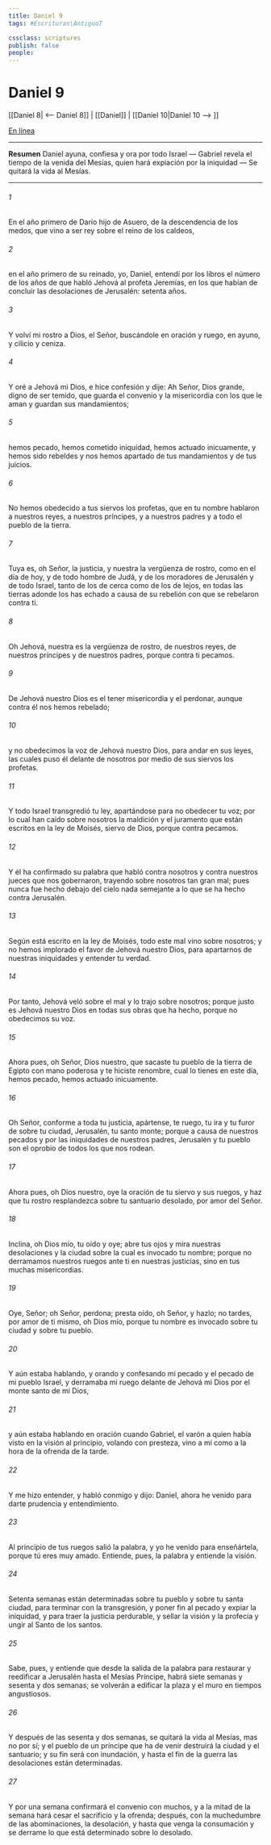 ```yaml
---
title: Daniel 9
tags: #Escrituras\AntiguoT

cssclass: scriptures
publish: false
people:
---
```


# Daniel 9
[[Daniel 8| <-- Daniel 8]] | [[Daniel]] | [[Daniel 10|Daniel 10 --> ]]

[En línea](https://churchofjesuschrist.org/study/scriptures/ot/dan/9?lang=spa)

---
__Resumen__
Daniel ayuna, confiesa y ora por todo Israel — Gabriel revela el tiempo de la venida del Mesías, quien hará expiación por la iniquidad — Se quitará la vida al Mesías.

---
###### 1 
En el año primero de Darío hijo de Asuero, de la descendencia de los medos, que vino a ser rey sobre el reino de los caldeos,

###### 2 
en el año primero de su reinado, yo, Daniel, entendí por los libros el número de los años de que habló Jehová al profeta Jeremías, en los que habían de concluir las desolaciones de Jerusalén: setenta años.

###### 3 
Y volví mi rostro a Dios, el Señor, buscándole en oración y ruego, en ayuno, y cilicio y ceniza.

###### 4 
Y oré a Jehová mi Dios, e hice confesión y dije: Ah Señor, Dios grande, digno de ser temido, que guarda el convenio y la misericordia con los que le aman y guardan sus mandamientos;

###### 5 
hemos pecado, hemos cometido iniquidad, hemos actuado inicuamente, y hemos sido rebeldes y nos hemos apartado de tus mandamientos y de tus juicios.

###### 6 
No hemos obedecido a tus siervos los profetas, que en tu nombre hablaron a nuestros reyes, a nuestros príncipes, y a nuestros padres y a todo el pueblo de la tierra.

###### 7 
Tuya es, oh Señor, la justicia, y nuestra la vergüenza de rostro, como en el día de hoy, y de todo hombre de Judá, y de los moradores de Jerusalén y de todo Israel, tanto de los de cerca como de los de lejos, en todas las tierras adonde los has echado a causa de su rebelión con que se rebelaron contra ti.

###### 8 
Oh Jehová, nuestra es la vergüenza de rostro, de nuestros reyes, de nuestros príncipes y de nuestros padres, porque contra ti pecamos.

###### 9 
De Jehová nuestro Dios es el tener misericordia y el perdonar, aunque contra él nos hemos rebelado;

###### 10 
y no obedecimos la voz de Jehová nuestro Dios, para andar en sus leyes, las cuales puso él delante de nosotros por medio de sus siervos los profetas.

###### 11 
Y todo Israel transgredió tu ley, apartándose para no obedecer tu voz; por lo cual han caído sobre nosotros la maldición y el juramento que están escritos en la ley de Moisés, siervo de Dios, porque contra  pecamos.

###### 12 
Y él ha confirmado su palabra que habló contra nosotros y contra nuestros jueces que nos gobernaron, trayendo sobre nosotros tan gran mal; pues nunca fue hecho debajo del cielo nada semejante a lo que se ha hecho contra Jerusalén.

###### 13 
Según está escrito en la ley de Moisés, todo este mal vino sobre nosotros; y no hemos implorado el favor de Jehová nuestro Dios, para apartarnos de nuestras iniquidades y entender tu verdad.

###### 14 
Por tanto, Jehová veló sobre el mal y lo trajo sobre nosotros; porque justo es Jehová nuestro Dios en todas sus obras que ha hecho, porque no obedecimos su voz.

###### 15 
Ahora pues, oh Señor, Dios nuestro, que sacaste tu pueblo de la tierra de Egipto con mano poderosa y te hiciste renombre, cual lo tienes en este día, hemos pecado, hemos actuado inicuamente.

###### 16 
Oh Señor, conforme a toda tu justicia, apártense, te ruego, tu ira y tu furor de sobre tu ciudad, Jerusalén, tu santo monte; porque a causa de nuestros pecados y por las iniquidades de nuestros padres, Jerusalén y tu pueblo son el oprobio de todos los que nos rodean.

###### 17 
Ahora pues, oh Dios nuestro, oye la oración de tu siervo y sus ruegos, y haz que tu rostro resplandezca sobre tu santuario desolado, por amor del Señor.

###### 18 
Inclina, oh Dios mío, tu oído y oye; abre tus ojos y mira nuestras desolaciones y la ciudad sobre la cual es invocado tu nombre; porque no derramamos nuestros ruegos ante ti  en nuestras justicias, sino en tus muchas misericordias.

###### 19 
Oye, Señor; oh Señor, perdona; presta oído, oh Señor, y hazlo; no tardes, por amor de ti mismo, oh Dios mío, porque tu nombre es invocado sobre tu ciudad y sobre tu pueblo.

###### 20 
Y aún estaba hablando, y orando y confesando mi pecado y el pecado de mi pueblo Israel, y derramaba mi ruego delante de Jehová mi Dios por el monte santo de mi Dios,

###### 21 
y aún estaba hablando en oración cuando Gabriel, el varón a quien había visto en la visión al principio, volando con presteza, vino a mí como a la hora de la ofrenda de la tarde.

###### 22 
Y me hizo entender, y habló conmigo y dijo: Daniel, ahora he venido para darte prudencia y entendimiento.

###### 23 
Al principio de tus ruegos salió la palabra, y yo he venido para enseñártela, porque tú eres muy amado. Entiende, pues, la palabra y entiende la visión.

###### 24 
Setenta semanas están determinadas sobre tu pueblo y sobre tu santa ciudad, para terminar con la transgresión, y poner fin al pecado y expiar la iniquidad, y para traer la justicia perdurable, y sellar la visión y la profecía y ungir al Santo de los santos.

###### 25 
Sabe, pues, y entiende que desde la salida de la palabra para restaurar y reedificar a Jerusalén hasta el Mesías Príncipe, habrá siete semanas y sesenta y dos semanas; se volverán a edificar la plaza y el muro en tiempos angustiosos.

###### 26 
Y después de las sesenta y dos semanas, se quitará la vida al Mesías, mas no por sí; y el pueblo de un príncipe que ha de venir destruirá la ciudad y el santuario; y su fin será con inundación, y hasta el fin de la guerra las desolaciones están determinadas.

###### 27 
Y por una semana confirmará el convenio con muchos, y a la mitad de la semana hará cesar el sacrificio y la ofrenda; después, con la muchedumbre de las abominaciones,  la desolación, y  hasta que venga la consumación y se derrame lo que  está determinado sobre lo desolado.

